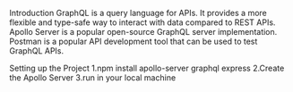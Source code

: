 Introduction
GraphQL is a query language for APIs. It provides a more flexible and type-safe way to interact with data compared to REST APIs. Apollo Server is a popular open-source GraphQL server implementation. Postman is a popular API development tool that can be used to test GraphQL APIs.

Setting up the Project
1.npm install apollo-server graphql express
2.Create the Apollo Server
3.run in your local machine
